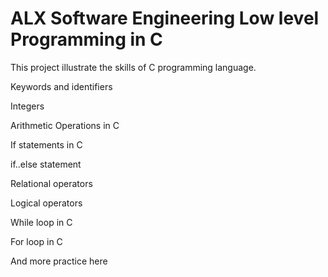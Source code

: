 # ALX Software Engineering Low level Programming in C

This project illustrate the skills of C programming language.

Keywords and identifiers

Integers

Arithmetic Operations in C

If statements in C

if..else statement

Relational operators

Logical operators

While loop in C

For loop in C

And more practice here